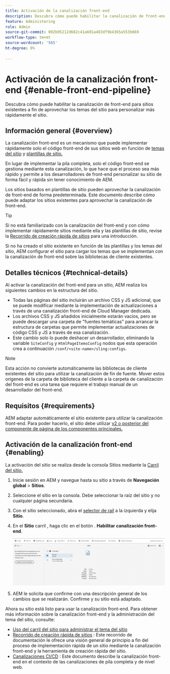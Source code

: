 ```yaml
---
title: Activación de la canalización front-end
description: Descubra cómo puede habilitar la canalización de front-end para sitios existentes a fin de aprovechar los temas del sitio para personalizar más rápidamente el sitio.
feature: Administering
role: Admin
source-git-commit: 002b95212d682c41a601a483df9b4365a553b669
workflow-type: tm+mt
source-wordcount: '565'
ht-degree: 0%

---
```



# Activación de la canalización front-end {#enable-front-end-pipeline}

Descubra cómo puede habilitar la canalización de front-end para sitios existentes a fin de aprovechar los temas del sitio para personalizar más rápidamente el sitio.

## Información general {#overview}

La canalización front-end es un mecanismo que puede implementar rápidamente solo el código front-end de sus sitios web en función de [temas del sitio](site-themes.md) y [plantillas de sitio.](site-templates.md)

En lugar de implementar la pila completa, solo el código front-end se gestiona mediante esta canalización, lo que hace que el proceso sea más rápido y permite a los desarrolladores de front-end personalizar su sitio de forma fácil y rápida sin tener conocimiento de AEM.

Los sitios basados en plantillas de sitio pueden aprovechar la canalización de front-end de forma predeterminada. Este documento describe cómo puede adaptar los sitios existentes para aprovechar la canalización de front-end.

>[!TIP]
>
>Si no está familiarizado con la canalización del front-end y con cómo implementar rápidamente sitios mediante ella y las plantillas de sitio, revise la [Recorrido de creación rápida de sitios](/help/journey-sites/quick-site/overview.md) para una introducción.

Si no ha creado el sitio existente en función de las plantillas y los temas del sitio, AEM configurar el sitio para cargar los temas que se implementan con la canalización de front-end sobre las bibliotecas de cliente existentes.

## Detalles técnicos {#technical-details}

Al activar la canalización del front-end para un sitio, AEM realiza los siguientes cambios en la estructura del sitio.

* Todas las páginas del sitio incluirán un archivo CSS y JS adicional, que se puede modificar mediante la implementación de actualizaciones a través de una canalización front-end de Cloud Manager dedicada.
* Los archivos CSS y JS añadidos inicialmente estarán vacíos, pero se puede descargar una carpeta de &quot;fuentes temáticas&quot; para arrancar la estructura de carpetas que permite implementar actualizaciones de código CSS y JS a través de esa canalización.
* Este cambio solo lo puede deshacer un desarrollador, eliminando la variable `SiteConfig` y `HtmlPageItemsConfig` nodos que esta operación crea a continuación `/conf/<site-name>/sling:configs`.

>[!NOTE]
>
>Esta acción no convierte automáticamente las bibliotecas de cliente existentes del sitio para utilizar la canalización de fin de fuente. Mover estos orígenes de la carpeta de biblioteca del cliente a la carpeta de canalización del front-end es una tarea que requiere el trabajo manual de un desarrollador del front-end.

## Requisitos {#requirements}

AEM adaptar automáticamente el sitio existente para utilizar la canalización front-end. Para poder hacerlo, el sitio debe utilizar [v2 o posterior del componente de página de los componentes principales.](https://experienceleague.adobe.com/docs/experience-manager-core-components/using/components/page.html)

## Activación de la canalización front-end {#enabling}

La activación del sitio se realiza desde la consola Sitios mediante la [Carril del sitio.](site-rail.md)

1. Inicie sesión en AEM y navegue hasta su sitio a través de **Navegación global** > **Sitios**.
1. Seleccione el sitio en la consola. Debe seleccionar la raíz del sitio y no cualquier página secundaria.
1. Con el sitio seleccionado, abra el [selector de raíl](/help/sites-cloud/authoring/getting-started/basic-handling.md#rail-selector) a la izquierda y elija **Sitio**.
1. En el **Sitio** carril , haga clic en el botón . **Habilitar canalización front-end**.

   ![Habilitar canalización front-end](/help/sites-cloud/administering/assets/enable-front-end-pipeline.png)

1. AEM le solicita que confirme con una descripción general de los cambios que se realizarán. Confirme y su sitio está adaptado.

Ahora su sitio está listo para usar la canalización front-end. Para obtener más información sobre la canalización front-end y la administración del tema del sitio, consulte:

* [Uso del carril del sitio para administrar el tema del sitio](site-rail.md)
* [Recorrido de creación rápida de sitios](/help/journey-sites/quick-site/overview.md) : Este recorrido de documentación le ofrece una visión general de principio a fin del proceso de implementación rápida de un sitio mediante la canalización front-end y la herramienta de creación rápida del sitio.
* [Canalizaciones CI/CD](/help/implementing/cloud-manager/configuring-pipelines/introduction-ci-cd-pipelines.md#front-end) : Este documento describe la canalización front-end en el contexto de las canalizaciones de pila completa y de nivel web.
